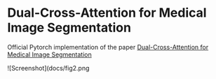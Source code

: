 # Dual-Cross-Attention for Medical Image Segmentation

Official Pytorch implementation of the paper [Dual-Cross-Attention for Medical Image Segmentation](https://www.google.com)


![Screenshot](docs/fig2.png
